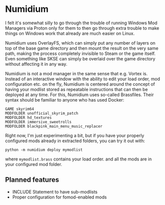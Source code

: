 # Numidium

I felt it's somewhat silly to go through the trouble of running Windows Mod Managers via Proton only for them to then go through extra trouble to make things on Windows work that already are much easier on Linux.

Numidium uses OverlayFS, which can simply put any number of layers on top of the base game directory and then mount the result on the very same path, making the process completely invisible to Steam or the game itself. Even something like SKSE can simply be overlaid over the game directory without affecting it in any way.

Numidium is not a mod manager in the same sense that e.g. Vortex is. Instead of an interactive window with the ability to edit your load order, mod configuration etc. on the fly, Numidium is centered around the concept of having your modlist stored as repeatable instructions that can then be deployed at any time. For this, Numidium uses so-called Brassfiles. Their syntax should be familiar to anyone who has used Docker:

```
GAME skyrim64
MODFOLDER unofficial_skyrim_patch
MODFOLDER hd_textures
MODFOLDER immersive_sweetrolls
MODFOLDER blackpink_main_menu_music_replacer
```

Right now, I'm just experimenting a bit, but if you have your properly configured mods already in extracted folders, you can try it out with:

`python -m numidium deploy mymodlist`

where `mymodlist.brass` contains your load order. and all the mods are in your configured mod folder.


## Planned features

* INCLUDE Statement to have sub-modlists
* Proper configuration for fomod-enabled mods

